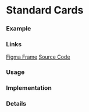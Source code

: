 # Standard Cards
### Example

### Links
[Figma Frame]()
[Source Code]()

### Usage

### Implementation

### Details